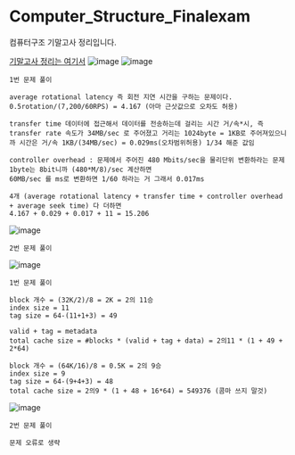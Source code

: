 # Computer_Structure_Finalexam
컴퓨터구조 기말고사 정리입니다.

[기말고사 정리는 여기서](https://ttl-blog.tistory.com/1096)
![image](https://github.com/chihyeonWON/Computer_Structure_Finalexam/assets/58906858/8e9000b9-80cf-4e01-ae6a-0e5031b7e8c8)
![image](https://github.com/chihyeonWON/Computer_Structure_Finalexam/assets/58906858/aa950302-63f2-4750-9435-37404912f2a3)
```
1번 문제 풀이

average rotational latency 즉 회전 지연 시간을 구하는 문제이다.
0.5rotation/(7,200/60RPS) = 4.167 (아마 근삿값으로 오차도 허용)

transfer time 데이터에 접근해서 데이터를 전송하는데 걸리는 시간 거/속*시, 즉 transfer rate 속도가 34MB/sec 로 주어졌고 거리는 1024byte = 1KB로 주어져있으니까 시간은 거/속 1KB/(34MB/sec) = 0.029ms(오차범위허용) 1/34 해준 값임

controller overhead : 문제에서 주어진 480 Mbits/sec을 물리단위 변환하라는 문제 1byte는 8bit니까 (480*M/8)/sec 계산하면 
60MB/sec 를 ms로 변환하면 1/60 하라는 거 그래서 0.017ms

4개 (average rotational latency + transfer time + controller overhead + average seek time) 다 더하면
4.167 + 0.029 + 0.017 + 11 = 15.206 
```
![image](https://github.com/chihyeonWON/Computer_Structure_Finalexam/assets/58906858/4a3405aa-d429-4cf1-b5ac-4b7bd2b177a5)
```
2번 문제 풀이
```
![image](https://github.com/chihyeonWON/Computer_Structure_Finalexam/assets/58906858/84f9b370-a5db-4aaa-9266-321e039ed600)
```
1번 문제 풀이

block 개수 = (32K/2)/8 = 2K = 2의 11승 
index size = 11
tag size = 64-(11+1+3) = 49

valid + tag = metadata
total cache size = #blocks * (valid + tag + data) = 2의11 * (1 + 49 + 2*64)

block 개수 = (64K/16)/8 = 0.5K = 2의 9승
index size = 9
tag size = 64-(9+4+3) = 48
total cache size = 2의9 * (1 + 48 + 16*64) = 549376 (콤마 쓰지 말것)
```
![image](https://github.com/chihyeonWON/Computer_Structure_Finalexam/assets/58906858/1a3afc56-e893-498c-bcaa-2795e32b010f)
```
2번 문제 풀이

문제 오류로 생략
```
